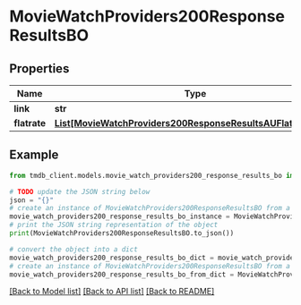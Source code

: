 # MovieWatchProviders200ResponseResultsBO


## Properties

Name | Type | Description | Notes
------------ | ------------- | ------------- | -------------
**link** | **str** |  | [optional] 
**flatrate** | [**List[MovieWatchProviders200ResponseResultsAUFlatrateInner]**](MovieWatchProviders200ResponseResultsAUFlatrateInner.md) |  | [optional] 

## Example

```python
from tmdb_client.models.movie_watch_providers200_response_results_bo import MovieWatchProviders200ResponseResultsBO

# TODO update the JSON string below
json = "{}"
# create an instance of MovieWatchProviders200ResponseResultsBO from a JSON string
movie_watch_providers200_response_results_bo_instance = MovieWatchProviders200ResponseResultsBO.from_json(json)
# print the JSON string representation of the object
print(MovieWatchProviders200ResponseResultsBO.to_json())

# convert the object into a dict
movie_watch_providers200_response_results_bo_dict = movie_watch_providers200_response_results_bo_instance.to_dict()
# create an instance of MovieWatchProviders200ResponseResultsBO from a dict
movie_watch_providers200_response_results_bo_from_dict = MovieWatchProviders200ResponseResultsBO.from_dict(movie_watch_providers200_response_results_bo_dict)
```
[[Back to Model list]](../README.md#documentation-for-models) [[Back to API list]](../README.md#documentation-for-api-endpoints) [[Back to README]](../README.md)


